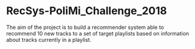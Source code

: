 # RecSys-PoliMi_Challenge_2018
The aim of the project is to build a recommender system able to recommend 10 new tracks to a set of target playlists based on information about tracks currently in a playlist.
